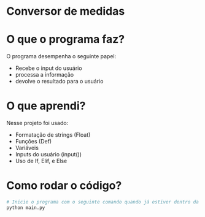 # Conversor de medidas

# O que o programa faz?
O programa desempenha o seguinte papel:
  - Recebe o input do usuário
  - processa a informação
  - devolve o resultado para o usuário

# O que aprendi?
 Nesse projeto foi usado:
  - Formatação de strings (Float)
  - Funções (Def)
  - Variáveis
  - Inputs do usuário (input())
  - Uso de If, Elif, e Else

# Como rodar o código?
  ```bash
  # Inicie o programa com o seguinte comando quando já estiver dentro da pasta (use o comando "cd"):
  python main.py
  ```